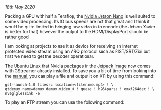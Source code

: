 _18th May 2020_

Packing a GPU with half a Teraflop, the [Nvidia Jetson Nano](https://developer.nvidia.com/embedded/jetson-nano-developer-kit) is well suited to some video processing. Its IO bus speeds are not that great and I think it would be quite limited in bringing raw video in to encode (the Jetson Xavier is better for that) however the output to the HDMI/DisplayPort should be rather good.

I am looking at projects to use it as device for receiving an internet protected video stream using an ARQ protocol such as RIST/SRT/Zixi but first we need to get the decoder operational.

The Ubuntu Linux that Nvidia packages in the [Jetpack image](https://developer.nvidia.com/embedded/learn/get-started-jetson-nano-devkit#write) now comes with GStreamer already installed. To save you a bit of time from looking into the [manual](https://developer.nvidia.com/embedded/dlc/l4t-accelerated-gstreamer-guide-32-1), you can play a file and output it on X11 by using this command:
```
gst-launch-1.0 filesrc location=<filename.mp4> ! \ 
qtdemux name=demux demux.video_0 ! queue ! h264parse ! omxh264dec ! \
nveglglessink -e
```

To play an RTP stream you can use the following command:

